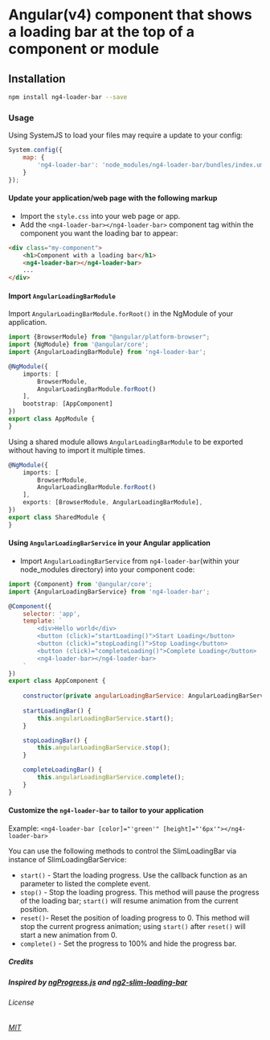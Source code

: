 # Angular(v4) component that shows a loading bar at the top of a component or module


## Installation
```sh
npm install ng4-loader-bar --save
```

### Usage
Using SystemJS to load your files may require a update to your config:

```js
System.config({
    map: {
        'ng4-loader-bar': 'node_modules/ng4-loader-bar/bundles/index.umd.js'
    }
});
```

#### Update your application/web page with the following markup
- Import the `style.css` into your web page or app.
- Add the `<ng4-loader-bar></ng4-loader-bar>` component tag within the component you want the loading bar to appear:

```html
<div class="my-component">
    <h1>Component with a loading bar</h1>
    <ng4-loader-bar></ng4-loader-bar>
    ...   
</div>
```

#### Import `AngularLoadingBarModule`
Import `AngularLoadingBarModule.forRoot()` in the NgModule of your application.

```ts
import {BrowserModule} from "@angular/platform-browser";
import {NgModule} from '@angular/core';
import {AngularLoadingBarModule} from 'ng4-loader-bar';

@NgModule({
    imports: [
        BrowserModule,
        AngularLoadingBarModule.forRoot()
    ],
    bootstrap: [AppComponent]
})
export class AppModule {
}
```

Using a shared module allows `AngularLoadingBarModule` to be exported  without having to import it multiple times.

```ts
@NgModule({
    imports: [
        BrowserModule,
        AngularLoadingBarModule.forRoot()
    ],
    exports: [BrowserModule, AngularLoadingBarModule],
})
export class SharedModule {
}
```

#### Using `AngularLoadingBarService` in your Angular application
- Import `AngularLoadingBarService` from `ng4-loader-bar`(within your node_modules directory) into your component code:

```js
import {Component} from '@angular/core';
import {AngularLoadingBarService} from 'ng4-loader-bar';

@Component({
    selector: 'app',
    template: `
        <div>Hello world</div>
        <button (click)="startLoading()">Start Loading</button>
        <button (click)="stopLoading()">Stop Loading</button>
        <button (click)="completeLoading()">Complete Loading</button>
        <ng4-loader-bar></ng4-loader-bar>
    `
})
export class AppComponent {
    
    constructor(private angularLoadingBarService: AngularLoadingBarService) { }
    
    startLoadingBar() {
        this.angularLoadingBarService.start();
    }

    stopLoadingBar() {
        this.angularLoadingBarService.stop();
    }

    completeLoadingBar() {
        this.angularLoadingBarService.complete();
    }
}
```
#### Customize the `ng4-loader-bar` to tailor to your application

Example: 
`<ng4-loader-bar [color]="'green'" [height]="'6px'"></ng4-loader-bar>`

You can use the following methods to control the SlimLoadingBar via instance of SlimLoadingBarService:
- `start()` - Start the loading progress. Use the callback function as an parameter to listed the complete event.
- `stop()` - Stop the loading progress. This method will pause the progress of the loading bar; `start()` will resume animation from the current position.
- `reset()`- Reset the position of loading progress to 0. This method will stop the current progress animation; using `start()` after `reset()` will start a new animation from 0.
- `complete()` - Set the progress to 100% and hide the progress bar.

##### Credits 
##### Inspired by [ngProgress.js](https://github.com/VictorBjelkholm/ngProgress) and [ng2-slim-loading-bar](https://github.com/akserg/ng2-slim-loading-bar)

###### License
###### [MIT](/LICENSE)
 
